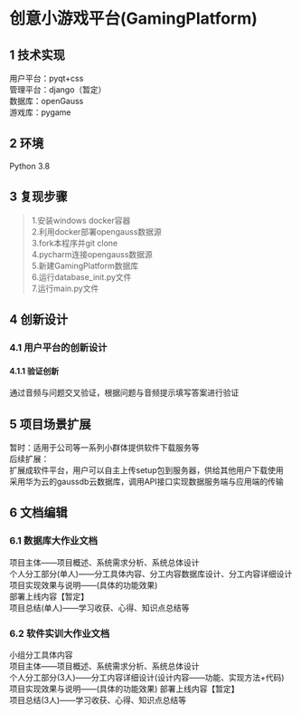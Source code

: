 # 创意小游戏平台(GamingPlatform)

## 1 技术实现
用户平台：pyqt+css  
管理平台：django（暂定）  
数据库：openGauss  
游戏库：pygame

## 2 环境
Python 3.8

## 3 复现步骤
> 1.安装windows docker容器  
> 2.利用docker部署opengauss数据源  
> 3.fork本程序并git clone  
> 4.pycharm连接opengauss数据源  
> 5.新建GamingPlatform数据库  
> 6.运行database_init.py文件  
> 7.运行main.py文件

## 4 创新设计
### 4.1 用户平台的创新设计
#### 4.1.1 验证创新
通过音频与问题交叉验证，根据问题与音频提示填写答案进行验证

## 5 项目场景扩展
暂时：适用于公司等一系列小群体提供软件下载服务等  
后续扩展：  
扩展成软件平台，用户可以自主上传setup包到服务器，供给其他用户下载使用  
采用华为云的gaussdb云数据库，调用API接口实现数据服务端与应用端的传输

## 6 文档编辑
### 6.1 数据库大作业文档
项目主体——项目概述、系统需求分析、系统总体设计  
个人分工部分(单人)——分工具体内容、分工内容数据库设计、分工内容详细设计  
项目实现效果与说明——(具体的功能效果)  
部署上线内容【暂定】  
项目总结(单人)——学习收获、心得、知识点总结等
### 6.2 软件实训大作业文档
小组分工具体内容  
项目主体——项目概述、系统需求分析、系统总体设计  
个人分工部分(3人)——分工内容详细设计(设计内容——功能、实现方法+代码)    
项目实现效果与说明——(具体的功能效果)
部署上线内容【暂定】  
项目总结(3人)——学习收获、心得、知识点总结等
